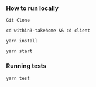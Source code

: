 ### How to run locally

```
Git Clone

cd within3-takehome && cd client

yarn install

yarn start
```

### Running tests

```
yarn test
```
